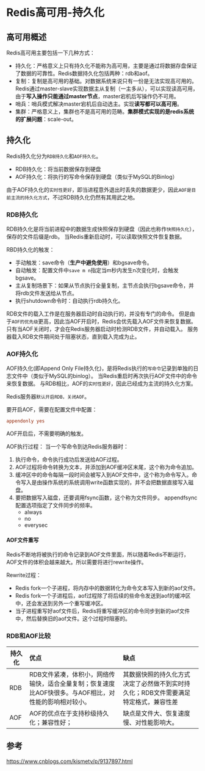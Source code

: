 # Redis高可用-持久化
## 高可用概述
Redis高可用主要包括一下几种方式：
* 持久化：严格意义上只有持久化不能称为高可用，主要是通过将数据存盘保证了数据的可靠性。Redis数据持久化包括两种：rdb和aof。
* 复制：复制是高可用的基础。对数据系统来说只有一份是无法实现高可用的。Redis通过master-slave实现数据主从复制（一主多从），可以实现读高可用，由于**写入操作只能通过master节点**，master宕机后写操作仍不可用。
* 哨兵：哨兵模式解决master宕机后自动选主。实现**读写都可以高可用**。
* 集群：严格意义上，集群也不是高可用的范畴。**集群模式实现的是redis系统的扩展问题**：scale-out。

## 持久化
Redis持久化分为`RDB持久化`和`AOF持久化`。
* RDB持久化：将当前数据保存到硬盘
* AOF持久化：将执行的写命令保存到硬盘（类似于MySQL的Binlog）

由于AOF持久化的`实时性更好`，即当进程意外退出时丢失的数据更少，因此`AOF是目前主流的持久化方式`，不过RDB持久化仍然有其用武之地。

### RDB持久化
RDB持久化是将当前进程中的数据生成快照保存到硬盘（因此也称作`快照持久化`），保存的文件后缀是rdb。
当Redis重新启动时，可以读取快照文件恢复数据。

RBD持久化的触发：
* 手动触发：save命令（**生产中避免使用**）和bgsave命令。
* 自动触发：配置文件中`save m n`指定当m秒内发生n次变化时，会触发bgsave。
* 主从复制场景下：如果从节点执行全量复制，主节点会执行bgsave命令，并将rdb文件发送给从节点。
* 执行shutdown命令时：自动执行rdb持久化。

RDB文件的载入工作是在服务器启动时自动执行的，并没有专门的命令。
但是由于`AOF的优先级`更高，因此当AOF开启时，Redis会优先载入AOF文件来恢复数据。
只有当AOF关闭时，才会在Redis服务器启动时检测RDB文件，并自动载入。
服务器载入RDB文件期间处于阻塞状态，直到载入完成为止。

### AOF持久化
AOF持久化(即Append Only File持久化)，是将Redis执行的`写命令`记录到单独的日志文件中（类似于MySQL的binlog）。
当Redis重启时再次执行AOF文件中的命令来恢复数据。
与RDB相比，AOF的`实时性更好`，因此已经成为主流的持久化方案。

Redis服务器`默认开启RDB，关闭AOF`。

要开启AOF，需要在配置文件中配置：
```ini
appendonly yes
```
AOF开启后，不需要明确的触发。

AOF执行过程：
当一个写命令到达Redis服务器时：
1. 执行命令，命令执行成功后发送给AOF过程。
2. AOF过程将命令转换为文本，并添加到AOF缓冲区末尾，这个称为命令追加。
3. 缓冲区中的命令每隔一段时间会被写入到AOF文件中，这个称为命令写入。命令写入是由操作系统的系统调用write函数实现的，并不会把数据直接写入磁盘。
4. 要把数据写入磁盘，还要调用fsync函数，这个称为文件同步。 appendfsync配置选项指定了文件同步的频率。
    * always
    * no
    * everysec

#### AOF文件重写
Redis不断地将被执行的命令记录到AOF文件里面，所以随着Redis不断运行，AOF文件的体积会越来越大。所以需要将进行rewrite操作。

Rewrite过程：
* Redis fork一个子进程，将内存中的数据转化为命令文本写入到新的aof文件。
* Redis fork一个子进程后，aof过程除了将后续的些命令发送到aof的缓冲区中，还会发送到另外一个重写缓冲区。
* 当子进程重写好aof文件后，Redis将重写缓冲区的命令同步到新的aof文件中，然后替换旧的aof文件。这个过程时阻塞的。

### RDB和AOF比较
| 持久化 | 优点 | 缺点 |
| - | :- | :- |
| RDB | RDB文件紧凑，体积小，网络传输快，适合全量复制；恢复速度比AOF快很多。与AOF相比，对性能的影响相对较小。 | 其数据快照的持久化方式决定了必然做不到实时持久化；RDB文件需要满足特定格式，兼容性差 |
| AOF | AOF的优点在于支持秒级持久化；兼容性好； | 缺点是文件大、恢复速度慢、对性能影响大。|

## 参考
https://www.cnblogs.com/kismetv/p/9137897.html